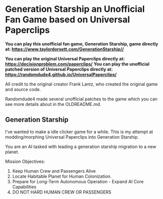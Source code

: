 # Generation Starship an Unofficial Fan Game based on Universal Paperclips

**You can play this unofficial fan game, Generation Starship, game directly at: <https://www.taylordorsett.com/GenerationStarship//>**

**You can play the original Universal Paperclips directly at: <https://decisionproblem.com/paperclips/>**
**You can play the unofficial patched version of Universal Paperclips directly at: <https://randomdude4.github.io/UniversalPaperclips/>**

All credit to the original creator Frank Lantz, who created the original game and source code.

Randomdude4 made several unofficial patches to the game which you can see more details about in the OLDREADME.md.

## Generation Starship

I've wanted to make a idle clicker game for a while. This is my attempt at modding/morphing Universal Paperclips into Generation Starship.

You are an AI tasked with leading a generation starship migration to a new planet.

Mission Objectives:

 1. Keep Human Crew and Passengers Alive
 2. Locate Habitable Planet for Human Colonization.
 3. Prepare for Long-Term Autonomous Operation - Expand AI Core Capabilities
 4. DO NOT HARD HUMAN CREW OR PASSENGERS
